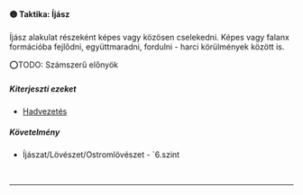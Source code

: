 #### 🟡 Taktika: Íjász

Íjász alakulat részeként képes vagy közösen cselekedni. Képes vagy falanx formációba fejlődni, együttmaradni, fordulni - harci körülmények között is.

⭕TODO: Számszerű előnyök

##### Kiterjeszti ezeket

- [Hadvezetés](../kepzettsegek/hadvezetes.md)

##### Követelmény

-  Íjászat/Lövészet/Ostromlövészet - `6.szint

<br />

---
